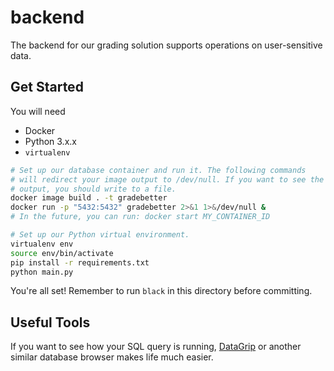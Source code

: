# backend

The backend for our grading solution supports operations on user-sensitive data.

## Get Started

You will need
* Docker
* Python 3.x.x
* `virtualenv`

```sh
# Set up our database container and run it. The following commands
# will redirect your image output to /dev/null. If you want to see the
# output, you should write to a file.
docker image build . -t gradebetter
docker run -p "5432:5432" gradebetter 2>&1 1>&/dev/null &
# In the future, you can run: docker start MY_CONTAINER_ID

# Set up our Python virtual environment.
virtualenv env
source env/bin/activate
pip install -r requirements.txt
python main.py
```

You're all set! Remember to run `black` in this directory before
committing.

## Useful Tools

If you want to see how your SQL query is running, [DataGrip](https://www.jetbrains.com/datagrip/)
or another similar database browser makes life much easier.
